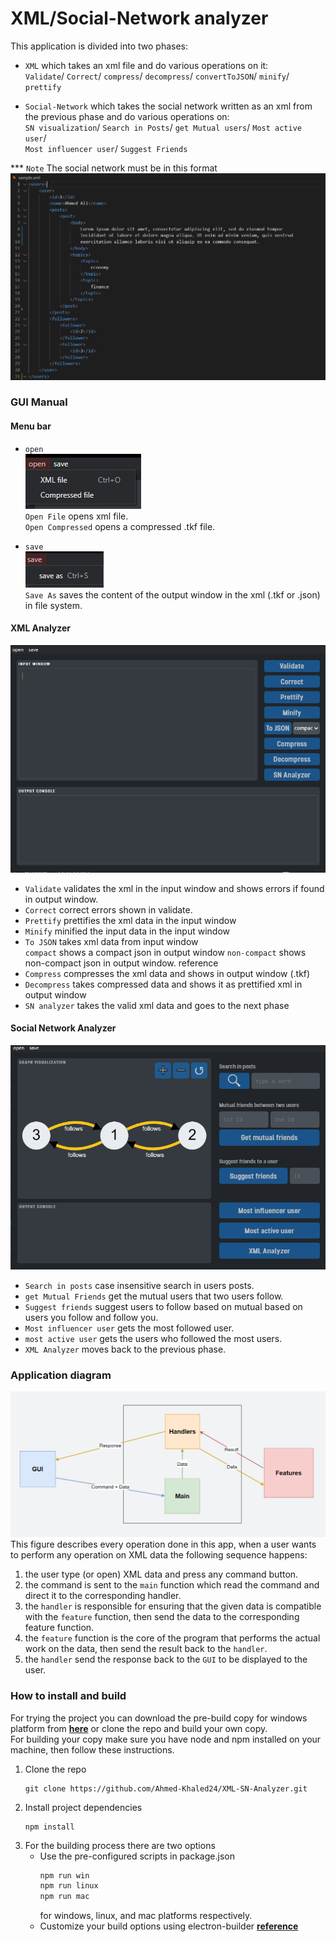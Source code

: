 # XML/Social-Network analyzer

This application is divided into two phases:

- `XML` which takes an xml file and do various operations on it:  
`Validate`/ `Correct`/ `compress`/ `decompress`/ `convertToJSON`/ `minify`/ `prettify `

- `Social-Network` which takes the social network written as an xml from the previous phase and do various operations on:  
`SN visualization`/ `Search in Posts`/ `get Mutual users`/ `Most active user`/  
`Most influencer user`/ `Suggest Friends`    

*** `Note` The social network must be in this format  
![sample](/sample.png)  


### GUI Manual

#### Menu bar
- `open`  
![open](/open.ong.png)  
`Open File` opens xml file.  
`Open Compressed` opens a compressed .tkf file.

- `save`  
![save](/save.png)  
 `Save As` saves the content of the output window in the xml (.tkf or .json) in file system.


#### XML Analyzer

![XML window](/xml-window.png)


- `Validate` validates the xml in the input window and shows errors if found in output window.
- `Correct` correct errors shown in validate.
- `Prettify` prettifies the xml data in the input window
- `Minify` minified the input data in the input window
- `To JSON`  takes xml data from input window  
`compact` shows a compact json in output window
`non-compact` shows non-compact json in output window.  reference
- `Compress` compresses the xml data and shows in output window (.tkf)
- `Decompress` takes compressed data and shows it as prettified xml in output window
- `SN analyzer` takes the valid xml data and goes to the next phase

#### Social Network Analyzer

![SN window](/sn-window.png)


- `Search in posts` case insensitive search in users posts.
- `get Mutual Friends` get the mutual users that two users follow.
- `Suggest friends` suggest users to follow based on mutual based on users you follow and follow you.
- `Most influencer user` gets the most followed user.
- `most active user` gets the users who followed the most users.
- `XML Analyzer` moves back to the previous phase.


### Application diagram

![diagram](/diagram.png)
This figure describes every operation done in this app, when a user wants to perform any operation on XML data the following sequence happens:
1. the user type (or open) XML data and press any command button.
2. the command is sent to the `main` function which read the command and direct it to the corresponding handler.
3. the `handler` is responsible for ensuring that the given data is compatible with the `feature` function, then send the data to the corresponding feature function.
4. the `feature` function is the core of the program that performs the actual work on the data, then send the result back to the `handler`.
5. the `handler` send the response back to the `GUI` to be displayed to the user.


### How to install and build
For trying the project you can download the pre-build copy for windows platform from [**here**](https://google.com) or clone the repo and build your own copy.   
For building your copy make sure you have node and npm installed on your machine, then follow these instructions.
1. Clone the repo
   ``` 
   git clone https://github.com/Ahmed-Khaled24/XML-SN-Analyzer.git
    ```
2. Install project dependencies 
    ``` 
    npm install
    ```
3. For the building process there are two options
   + Use the pre-configured scripts in package.json 
     ```bash
     npm run win
     npm run linux
     npm run mac
     ```
     for windows, linux, and mac platforms respectively.
   + Customize your build options using electron-builder  [**reference**](https://www.electron.build/)